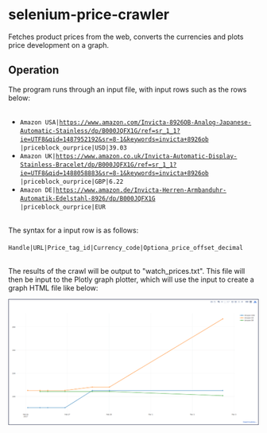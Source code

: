 # selenium-price-crawler
Fetches product prices from the web, converts the currencies and plots price development on a graph.

## Operation
The program runs through an input file, with input rows such as the rows below:<br><br>
* <code>Amazon USA|https://www.amazon.com/Invicta-8926OB-Analog-Japanese-Automatic-Stainless/dp/B000JQFX1G/ref=sr_1_1?ie=UTF8&qid=1487952192&sr=8-1&keywords=invicta+8926ob |priceblock_ourprice|USD|39.03</code>
* <code>Amazon UK|https://www.amazon.co.uk/Invicta-Automatic-Display-Stainless-Bracelet/dp/B000JQFX1G/ref=sr_1_1?ie=UTF8&qid=1488058883&sr=8-1&keywords=invicta+8926ob |priceblock_ourprice|GBP|6.22</code>
* <code>Amazon DE|https://www.amazon.de/Invicta-Herren-Armbanduhr-Automatik-Edelstahl-8926/dp/B000JQFX1G |priceblock_ourprice|EUR</code>
<br><br>

The syntax for a input row is as follows:<br><br>
<code>Handle|URL|Price_tag_id|Currency_code|Optiona_price_offset_decimal</code><br><br>

The results of the crawl will be output to "watch_prices.txt". This file will then be input to the Plotly graph plotter, which will use the input to create a graph HTML file like below:

<a href="Screenshot.png">
	<img src="Screenshot.png" alt="Screenshot" style="width:60em">
</a>